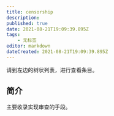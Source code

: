 ```yaml
---
title: censorship
description: 
published: true
date: 2021-08-21T19:09:39.895Z
tags:
    - 无标签
editor: markdown
dateCreated: 2021-08-21T19:09:39.895Z
---
```


请到左边的树状列表，进行查看条目。

## 简介

主要收录实现审查的手段。
